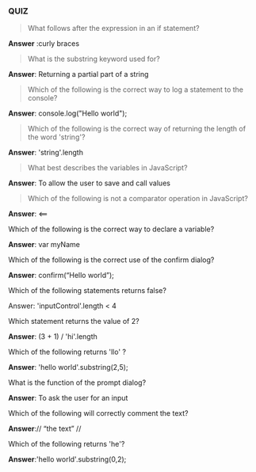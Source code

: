 ### QUIZ

> What follows after the expression in an if statement?

**Answer** :curly braces

> What is the substring keyword used for?

**Answer**: Returning a partial part of a string

> Which of the following is the correct way to log a statement to the console?

**Answer**: console.log\("Hello world"\);

> Which of the following is the correct way of returning the length of the word 'string'?

**Answer**: 'string'.length

> What best describes the variables in JavaScript?

**Answer**: To allow the user to save and call values

> Which of the following is not a comparator operation in JavaScript?

**Answer**: &lt;==

Which of the following is the correct way to declare a variable?

**Answer**: var myName

Which of the following is the correct use of the confirm dialog?

**Answer**: confirm\(“Hello world”\);

Which of the following statements returns false?

Answer: 'inputControl'.length &lt; 4

Which statement returns the value of 2?

**Answer**: \(3 + 1\) \/ 'hi'.length

Which of the following returns 'llo' ?

**Answer**: 'hello world'.substring\(2,5\);

What is the function of the prompt dialog?

**Answer**: To ask the user for an input

Which of the following will correctly comment the text?

**Answer**:\/\/ “the text” \/\/

Which of the following returns 'he'?

**Answer**:'hello world'.substring\(0,2\);

